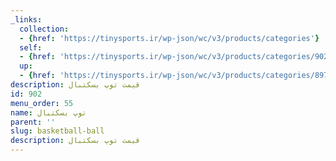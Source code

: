 ```yaml
---
_links:
  collection:
  - {href: 'https://tinysports.ir/wp-json/wc/v3/products/categories'}
  self:
  - {href: 'https://tinysports.ir/wp-json/wc/v3/products/categories/902'}
  up:
  - {href: 'https://tinysports.ir/wp-json/wc/v3/products/categories/897'}
description: قیمت توپ بسکتبال
id: 902
menu_order: 55
name: توپ بسکتبال
parent: ''
slug: basketball-ball
description: قیمت توپ بسکتبال
---
```

